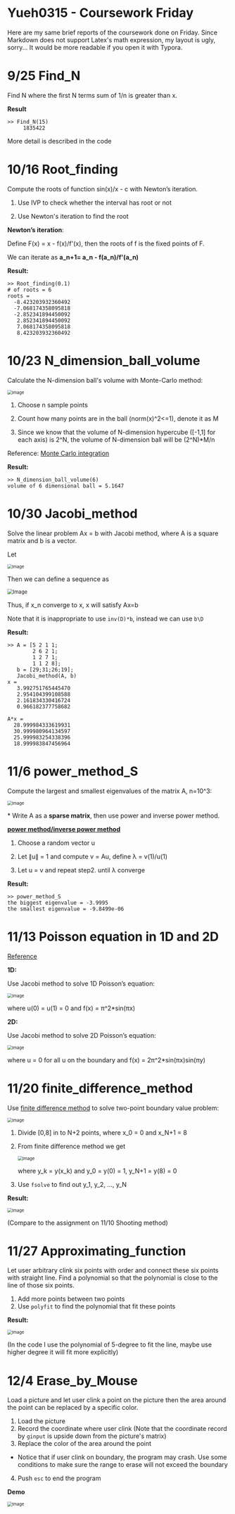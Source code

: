 # Yueh0315 - Coursework  Friday

Here are my same brief reports of the coursework done on Friday.  Since Markdown does not support Latex's math expression, my layout is ugly, sorry... It would be more readable if you open it with Typora.

# 9/25 Find_N

Find N where the first N terms sum of 1/n is greater than x.

**Result**

```
>> Find_N(15)
     1835422
```

More detail is described in the code

# 10/16 Root_finding

Compute the roots of function sin(x)/x - c with Newton’s iteration.

1. Use IVP to check whether the interval has root or not

2. Use Newton's iteration to find the root

**Newton’s iteration**:

Define F(x) = x - f(x)/f'(x), then the roots of  f is the fixed points of F.

We can iterate as **a_n+1= a_n - f(a_n)/f'(a_n)**

**Result:**

```
>> Root_finding(0.1)
# of roots = 6
roots = 
  -8.423203932360492
  -7.068174358095818
  -2.852341894450092
   2.852341894450092
   7.068174358095818
   8.423203932360492
```

# 10/23 N_dimension_ball_volume

Calculate the N-dimension ball's volume with Monte-Carlo method:

<img src="https://imgur.com/rC2y1CE.jpg" alt="Image" style="zoom: 67%;" />

1.  Choose n sample points
2.  Count how many points are in the ball (norm(x)^2<=1), denote it as M

3. Since we know that the volume of N-dimension hypercube ([-1,1] for each axis) is 2^N, the volume of N-dimension ball will be (2^N)*M/n

Reference: [Monte Carlo integration](https://en.wikipedia.org/wiki/Monte_Carlo_integration)

**Result:**

```
>> N_dimension_ball_volume(6)
volume of 6 dimensional ball = 5.1647
```

# 10/30 Jacobi_method

Solve the linear problem Ax = b with Jacobi method, where A is a square matrix and b is a vector.

Let

<img src="https://imgur.com/Xbnl0XI.jpg" alt="Image" style="zoom:67%;" />

Then we can define a sequence as 

<img src="https://imgur.com/Q9bjn4J.jpg" alt="Image" style="zoom: 80%;" />

Thus, if x_n converge to x, x will satisfy Ax=b

Note that it is inappropriate to use `inv(D)*b`, instead we can use `b\D` 

**Result:**

```
>> A = [5 2 1 1;
        2 6 2 1;
        1 2 7 1;
        1 1 2 8];
   b = [29;31;26;19];
   Jacobi_method(A, b)
x = 
   3.992751765445470
   2.954104399108588
   2.161834330416724
   0.966182377758682

A*x = 
  28.999984333619931
  30.999980964134597
  25.999983254338396
  18.999983847456964

```

# 11/6 power_method_S

Compute the largest and smallest eigenvalues of the matrix A, n=10^3: 

<img src="https://imgur.com/6nFEd0x.jpg" alt="Image" style="zoom: 67%;" />

\* Write A as a **sparse matrix**, then use power and inverse power method.

[**power method/inverse power method**](https://hackmd.io/@teshenglin/ms_power)

1.  Choose a random vector u

2. Let ∥u∥ = 1 and compute v = Au, define λ = v(1)/u(1)

3. Let u = v and repeat step2. until λ converge

**Result:**

```
>> power_method_S
the biggest eigenvalue = -3.9995
the smallest eigenvalue = -9.8499e-06
```

# 11/13 Poisson equation in 1D and 2D

[Reference](https://hackmd.io/@teshenglin/ms_poisson)

**1D:**

Use Jacobi method to solve 1D Poisson’s equation:

<img src="https://imgur.com/JYfqYJ9.jpg" alt="Image" style="zoom:67%;" />

where u(0) = u(1) = 0 and f(x) = π^2*sin(πx)

**2D:**

Use Jacobi method to solve 2D Poisson’s equation:

<img src="https://imgur.com/neYLDBG.jpg" alt="Image" style="zoom:67%;" />

where u = 0 for all u on the boundary and f(x) = 2π^2*sin(πx)sin(πy)

# 11/20 finite_difference_method

Use [finite difference method](https://hackmd.io/@teshenglin/ms_poisson) to solve two-point boundary value problem:

<img src="https://imgur.com/xdpXUCv.jpg" alt="Image" style="zoom:67%;" />

1. Divide [0,8] in to N+2 points, where x_0 = 0 and x_N+1 = 8

2. From finite difference method we get

   <img src="https://imgur.com/nwSTsNq.jpg" alt="Image" style="zoom:67%;" />

   where y_k = y(x_k) and y_0 = y(0) = 1, y_N+1 = y(8) = 0

3. Use `fsolve` to find out y_1, y_2, ..., y_N

**Result:**

<img src="https://imgur.com/Zn9fwa7.jpg" alt="Image" style="zoom:67%;" />

(Compare to the assignment on 11/10 Shooting method)

# 11/27 Approximating_function

Let user arbitrary clink six points with order and connect these six points with straight line. Find a polynomial so that the polynomial is close to the line of those six points.

1. Add more points between two points
2.  Use `polyfit` to find the polynomial that fit these points

**Result:**

<img src="https://imgur.com/9rYgciG.jpg" alt="Image" style="zoom:67%;" />

(In the code I use the polynomial of 5-degree to fit the line, maybe use higher degree it will fit more explicitly)

# 12/4 Erase_by_Mouse

Load a picture and let user clink a point on the picture then the area around the point can be replaced by a specific color.

1. Load the picture
2. Record the coordinate where user clink (Note that the coordinate record by `ginput` is upside down from the picture's matrix)
3.  Replace the color of the area around the point
   - Notice that if user clink on boundary, the program may crash. Use some conditions to make sure the range to erase will not exceed the boundary 
4. Push `esc` to end the program

**Demo**

<img src="https://imgur.com/1L1uIsd.jpg" alt="Image" style="zoom:67%;" />

